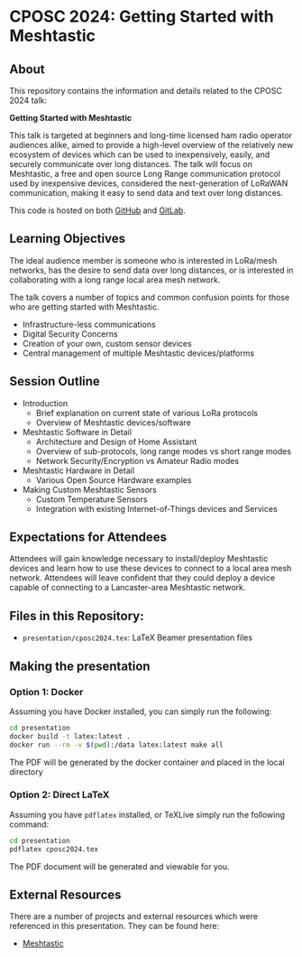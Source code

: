 # CPOSC 2024: Getting Started with Meshtastic

## About

This repository contains the information and details related to
the CPOSC 2024 talk:

**Getting Started with Meshtastic**

This talk is targeted at beginners and long-time licensed ham radio operator
audiences alike, aimed to provide a high-level overview of the relatively new
ecosystem of devices which can be used to inexpensively, easily, and securely
communicate over long distances.
The talk will focus on Meshtastic, a free and open source Long Range
communication protocol used by inexpensive devices, considered the
next-generation of LoRaWAN communication, making it easy to send data and text
over long distances.


This code is hosted on both [GitHub](https://github.com/tomswartz07/CPOSC2024)
and [GitLab](https://gitlab.com/tom.swartz07/CPOSC2024).

## Learning Objectives

The ideal audience member is someone who is interested in LoRa/mesh networks,
has the desire to send data over long distances, or is interested in collaborating
with a long range local area mesh network.

The talk covers a number of topics and common confusion points for those
who are getting started with Meshtastic.

- Infrastructure-less communications
- Digital Security Concerns
- Creation of your own, custom sensor devices
- Central management of multiple Meshtastic devices/platforms

## Session Outline
- Introduction
  - Brief explanation on current state of various LoRa protocols
  - Overview of Meshtastic devices/software
- Meshtastic Software in Detail
  - Architecture and Design of Home Assistant
  - Overview of sub-protocols, long range modes vs short range modes
  - Network Security/Encryption vs Amateur Radio modes
- Meshtastic Hardware in Detail
  - Various Open Source Hardware examples
- Making Custom Meshtastic Sensors
  - Custom Temperature Sensors
  - Integration with existing Internet-of-Things devices and Services

## Expectations for Attendees

Attendees will gain knowledge necessary to install/deploy Meshtastic devices and
learn how to use these devices to connect to a local area mesh network.
Attendees will leave confident that they could deploy a device capable of connecting
to a Lancaster-area Meshtastic network.

## Files in this Repository:

- `presentation/cposc2024.tex`: LaTeX Beamer presentation files

## Making the presentation

### Option 1: Docker
Assuming you have Docker installed, you can simply run the following:

```sh
cd presentation
docker build -t latex:latest .
docker run --rm -v $(pwd):/data latex:latest make all
```

The PDF will be generated by the docker container and placed in the local directory

### Option 2: Direct LaTeX
Assuming you have `pdflatex` installed, or TeXLive
simply run the following command:

```sh
cd presentation
pdflatex cposc2024.tex
```

The PDF document will be generated and viewable for you.


## External Resources

There are a number of projects and external resources which were referenced in this
presentation.
They can be found here:

- [Meshtastic](https://meshtastic.org/)

